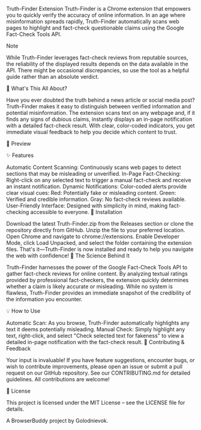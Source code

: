 Truth-Finder Extension
Truth-Finder is a Chrome extension that empowers you to quickly verify the accuracy of online information. In an age where misinformation spreads rapidly, Truth-Finder automatically scans web pages to highlight and fact-check questionable claims using the Google Fact-Check Tools API.

Note

While Truth-Finder leverages fact-check reviews from reputable sources, the reliability of the displayed results depends on the data available in the API. There might be occasional discrepancies, so use the tool as a helpful guide rather than an absolute verdict.

🤔 What's This All About?

Have you ever doubted the truth behind a news article or social media post? Truth-Finder makes it easy to distinguish between verified information and potential misinformation. The extension scans text on any webpage and, if it finds any signs of dubious claims, instantly displays an in-page notification with a detailed fact-check result. With clear, color-coded indicators, you get immediate visual feedback to help you decide which content to trust.

📸 Preview

✨ Features

Automatic Content Scanning: Continuously scans web pages to detect sections that may be misleading or unverified.
In-Page Fact-Checking: Right-click on any selected text to trigger a manual fact-check and receive an instant notification.
Dynamic Notifications: Color-coded alerts provide clear visual cues:
Red: Potentially fake or misleading content.
Green: Verified and credible information.
Gray: No fact-check reviews available.
User-Friendly Interface: Designed with simplicity in mind, making fact-checking accessible to everyone.
🚀 Installation

Download the latest Truth-Finder.zip from the Releases section or clone the repository directly from GitHub.
Unzip the file to your preferred location.
Open Chrome and navigate to chrome://extensions.
Enable Developer Mode, click Load Unpacked, and select the folder containing the extension files.
That's it—Truth-Finder is now installed and ready to help you navigate the web with confidence!
🧠 The Science Behind It

Truth-Finder harnesses the power of the Google Fact-Check Tools API to gather fact-check reviews for online content. By analyzing textual ratings provided by professional fact-checkers, the extension quickly determines whether a claim is likely accurate or misleading. While no system is flawless, Truth-Finder provides an immediate snapshot of the credibility of the information you encounter.

💡 How to Use

Automatic Scan: As you browse, Truth-Finder automatically highlights any text it deems potentially misleading.
Manual Check: Simply highlight any text, right-click, and select "Check selected text for fakeness" to view a detailed in-page notification with the fact-check result.
🤝 Contributing & Feedback

Your input is invaluable! If you have feature suggestions, encounter bugs, or wish to contribute improvements, please open an issue or submit a pull request on our GitHub repository. See our CONTRIBUTING.md for detailed guidelines. All contributions are welcome!

📜 License

This project is licensed under the MIT License – see the LICENSE file for details.

A BrowserBuddy project by Golodnievok.


